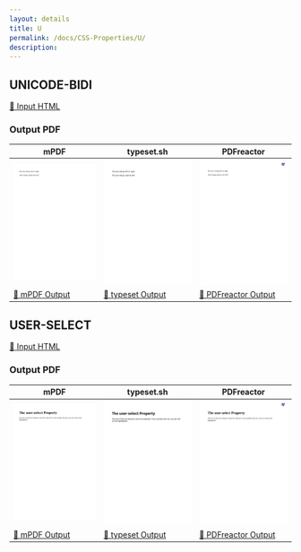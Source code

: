 ```yaml
---
layout: details
title: U
permalink: /docs/CSS-Properties/U/
description: 
---
```




## UNICODE-BIDI

[📄 Input HTML](/html/CSS%20Properties/U/unicode-bidi.html)

### Output PDF

| mPDF | typeset.sh | PDFreactor |
|---------|---------|---------|
| ![mPDF Preview](mpdf__html_CSS_Properties_U_unicode-bidi.html.png) | ![typeset Preview](typeset__html_CSS_Properties_U_unicode-bidi.html.png) | ![PDFreactor Preview](pdfreactor__html_CSS_Properties_U_unicode-bidi.html.png) |
| [📕 mPDF Output](mpdf__html_CSS_Properties_U_unicode-bidi.html.pdf) | [📕 typeset Output](typeset__html_CSS_Properties_U_unicode-bidi.html.pdf) | [📕 PDFreactor Output](pdfreactor__html_CSS_Properties_U_unicode-bidi.html.pdf) |

## USER-SELECT

[📄 Input HTML](/html/CSS%20Properties/U/user-select.html)

### Output PDF

| mPDF | typeset.sh | PDFreactor |
|---------|---------|---------|
| ![mPDF Preview](mpdf__html_CSS_Properties_U_user-select.html.png) | ![typeset Preview](typeset__html_CSS_Properties_U_user-select.html.png) | ![PDFreactor Preview](pdfreactor__html_CSS_Properties_U_user-select.html.png) |
| [📕 mPDF Output](mpdf__html_CSS_Properties_U_user-select.html.pdf) | [📕 typeset Output](typeset__html_CSS_Properties_U_user-select.html.pdf) | [📕 PDFreactor Output](pdfreactor__html_CSS_Properties_U_user-select.html.pdf) |


